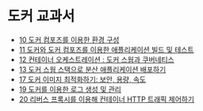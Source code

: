 # 도커 교과서

- <a href="./10">10 도커 컴포즈를 이용한 환경 구성</a>
- <a href="./11">11 도커와 도커 컴포즈를 이용한 애플리케이션 빌드 및 테스트</a>
- <a href="./12">12 컨테이너 오케스트레이션 : 도커 스웜과 쿠버네티스</a>
- <a href="./13">13 도커 스웜 스택으로 분산 애플리케이션 배포하기</a>
- <a href="./17">17 도커 이미지 최적화하기: 보안, 용량, 속도</a>
- <a href="./19">19 도커를 이용한 로그 생성 및 관리</a>
- <a href="./20">20 리버스 프록시를 이용해 컨테이너 HTTP 트래픽 제어하기</a>
